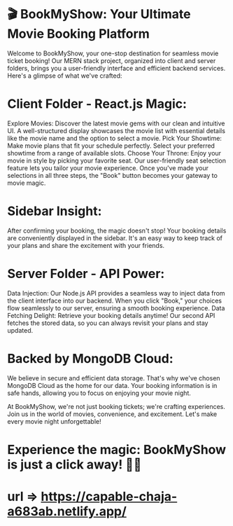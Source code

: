 # 🎬 BookMyShow: Your Ultimate Movie Booking Platform

 Welcome to BookMyShow, your one-stop destination for seamless movie ticket booking! Our MERN stack project, organized into client and server    folders, brings you a user-friendly interface and efficient backend services. Here's a glimpse of what we've crafted:

# Client Folder - React.js Magic:

 Explore Movies: Discover the latest movie gems with our clean and intuitive UI. A well-structured display showcases the movie list with essential details like the movie name and the option to select a movie.
 Pick Your Showtime: Make movie plans that fit your schedule perfectly. Select your preferred showtime from a range of available slots.
 Choose Your Throne: Enjoy your movie in style by picking your favorite seat. Our user-friendly seat selection feature lets you tailor your movie experience.
 Once you've made your selections in all three steps, the "Book" button becomes your gateway to movie magic.

# Sidebar Insight:
 After confirming your booking, the magic doesn't stop! Your booking details are conveniently displayed in the sidebar. It's an easy way to keep track of your plans and share the excitement with your friends.

# Server Folder - API Power:

 Data Injection: Our Node.js API provides a seamless way to inject data from the client interface into our backend. When you click "Book," your choices flow seamlessly to our server, ensuring a smooth booking experience.
 Data Fetching Delight: Retrieve your booking details anytime! Our second API fetches the stored data, so you can always revisit your plans and stay updated.
# Backed by MongoDB Cloud:
 We believe in secure and efficient data storage. That's why we've chosen MongoDB Cloud as the home for our data. Your booking information is in safe hands, allowing you to focus on enjoying your movie night.

At BookMyShow, we're not just booking tickets; we're crafting experiences. Join us in the world of movies, convenience, and excitement. Let's make every movie night unforgettable!

# Experience the magic: BookMyShow is just a click away! 🍿🎉
# url => https://capable-chaja-a683ab.netlify.app/
